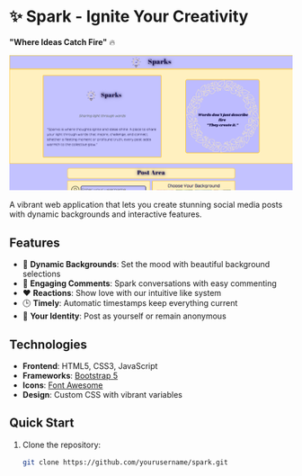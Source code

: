 # ✨ Spark - Ignite Your Creativity

**"Where Ideas Catch Fire"** 🔥

![Spark App Screenshot](./assets/screenshot.png) <!-- Add your screenshot here -->

A vibrant web application that lets you create stunning social media posts with dynamic backgrounds and interactive features.

## Features

- 🎨 **Dynamic Backgrounds**: Set the mood with beautiful background selections
- 💬 **Engaging Comments**: Spark conversations with easy commenting
- ❤️ **Reactions**: Show love with our intuitive like system
- 🕒 **Timely**: Automatic timestamps keep everything current
- 👤 **Your Identity**: Post as yourself or remain anonymous

## Technologies

- **Frontend**: HTML5, CSS3, JavaScript
- **Frameworks**: [Bootstrap 5](https://getbootstrap.com/)
- **Icons**: [Font Awesome](https://fontawesome.com/)
- **Design**: Custom CSS with vibrant variables

## Quick Start

1. Clone the repository:
   ```bash
   git clone https://github.com/yourusername/spark.git
